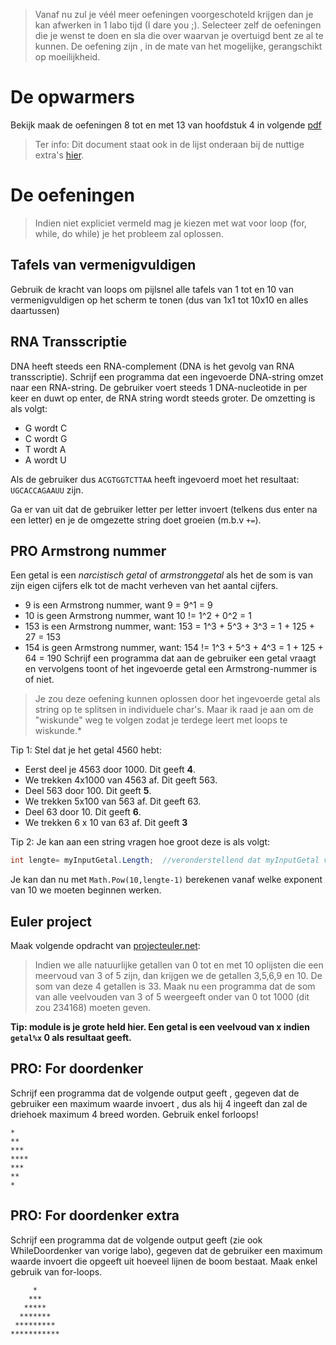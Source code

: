 
> Vanaf nu zul je véél meer oefeningen voorgeschoteld krijgen dan je kan afwerken in 1 labo tijd (I dare you ;). Selecteer zelf de oefeningen die je wenst te doen en sla die over waarvan je overtuigd bent ze al te kunnen. 
> De oefening zijn , in de mate van het mogelijke, gerangschikt op moeilijkheid.

# De opwarmers
Bekijk maak de oefeningen 8 tot en met 13 van hoofdstuk 4 in volgende [pdf](/assets/docs/oefenvragen2010.pdf) 

> Ter info: Dit document staat ook in de lijst onderaan bij de nuttige extra's [hier](../0_intro/nuttigeextras.md).

# De oefeningen
> Indien niet expliciet vermeld mag je kiezen met wat voor loop (for, while, do while) je het probleem zal oplossen.

## Tafels van vermenigvuldigen
Gebruik de kracht van loops om pijlsnel alle tafels van 1 tot en 10 van vermenigvuldigen op het scherm te tonen (dus van 1x1 tot 10x10 en alles daartussen)

## RNA Transscriptie

DNA heeft steeds een RNA-complement (DNA is het gevolg van RNA transscriptie). Schrijf een programma dat een ingevoerde DNA-string omzet naar een RNA-string. De gebruiker voert steeds 1 DNA-nucleotide in per keer en duwt op enter, de RNA string wordt steeds groter.
De omzetting is als volgt:
* G wordt C
* C wordt G
* T wordt A
* A wordt U

Als de gebruiker dus ``ACGTGGTCTTAA`` heeft ingevoerd moet het resultaat: ``UGCACCAGAAUU`` zijn. 

Ga er van uit dat de gebruiker letter per letter invoert (telkens dus enter na een letter) en je de omgezette string doet groeien (m.b.v ``+=``).

## PRO Armstrong nummer
Een getal is een *narcistisch getal* of *armstronggetal* als het de som is van zijn eigen cijfers elk tot de macht verheven van het aantal cijfers.

* 9 is een Armstrong nummer, want 9 = 9^1 = 9
* 10 is geen Armstrong nummer, want 10 != 1^2 + 0^2 = 1
* 153 is een  Armstrong nummer, want: 153 = 1^3 + 5^3 + 3^3 = 1 + 125 + 27 = 153
* 154 is geen  Armstrong nummer, want: 154 != 1^3 + 5^3 + 4^3 = 1 + 125 + 64 = 190
Schrijf een programma dat aan de gebruiker een getal vraagt en vervolgens toont of het ingevoerde getal een Armstrong-nummer is of niet.


> Je zou deze oefening kunnen oplossen door het ingevoerde getal als string op te splitsen in individuele char's. Maar ik raad je aan om de "wiskunde" weg te volgen zodat je terdege leert met loops te wiskunde.*

Tip 1: Stel dat je het getal 4560 hebt:
* Eerst deel je 4563 door 1000. Dit geeft **4**. 
* We trekken 4x1000 van 4563 af. Dit geeft 563.
* Deel 563 door 100. Dit geeft **5**.
* We trekken 5x100 van 563 af. Dit geeft 63.
* Deel 63 door 10. Dit geeft **6**.
* We trekken 6 x 10 van 63 af. Dit geeft **3**

Tip 2:
Je kan aan een string vragen hoe groot deze is als volgt:
```csharp
int lengte= myInputGetal.Length;  //veronderstellend dat myInputGetal van het type string is
```
Je kan dan nu met ``Math.Pow(10,lengte-1)`` berekenen vanaf welke exponent van 10 we moeten beginnen werken.


## Euler project
Maak volgende opdracht van [projecteuler.net](projecteuler.net):
>Indien we alle natuurlijke getallen van 0 tot en met 10 oplijsten die een meervoud van 3 of 5 zijn, dan krijgen we de getallen 3,5,6,9 en 10. De som van deze 4 getallen is 33.
Maak nu een programma dat de som van alle veelvouden van 3 of 5 weergeeft onder van 0 tot 1000 (dit zou 234168) moeten geven.

**Tip: module is je grote held hier. Een getal is een veelvoud van x indien ``getal%x`` 0 als resultaat geeft.**


## PRO: For doordenker 
Schrijf een programma dat de volgende output geeft , gegeven dat de gebruiker een maximum waarde invoert , dus als hij 4 ingeeft dan zal de driehoek maximum 4 breed worden. Gebruik enkel forloops!
```
*
**
***
****
***
**
*
```

## PRO: For doordenker extra
Schrijf een programma dat de volgende output geeft  (zie ook WhileDoordenker van vorige labo), gegeven dat de gebruiker een maximum waarde invoert die opgeeft uit hoeveel lijnen de boom bestaat. Maak enkel gebruik van for-loops.
```
     *
    ***
   *****
  *******
 *********
***********
```